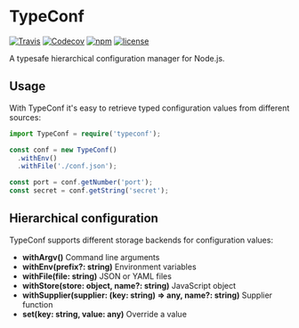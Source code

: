 # TypeConf

[![Travis](https://img.shields.io/travis/mfellner/typeconf.svg)](travis-ci.org/mfellner/typeconf) [![Codecov](https://img.shields.io/codecov/c/github/mfellner/typeconf.svg)](https://codecov.io/gh/mfellner/janus) [![npm](https://img.shields.io/npm/v/typeconf.svg)](https://www.npmjs.com/package/typeconf) [![license](https://img.shields.io/github/license/mfellner/typeconf.svg)](https://choosealicense.com/licenses/mit)

A typesafe hierarchical configuration manager for Node.js.

## Usage

With TypeConf it's easy to retrieve typed configuration values from different sources:

```typescript
import TypeConf = require('typeconf');

const conf = new TypeConf()
  .withEnv()
  .withFile('./conf.json');

const port = conf.getNumber('port');
const secret = conf.getString('secret');
```

## Hierarchical configuration

TypeConf supports different storage backends for configuration values:

* **withArgv()** Command line arguments
* **withEnv(prefix?: string)** Environment variables
* **withFile(file: string)** JSON or YAML files
* **withStore(store: object, name?: string)** JavaScript object
* **withSupplier(supplier: (key: string) => any, name?: string)** Supplier function
* **set(key: string, value: any)** Override a value
